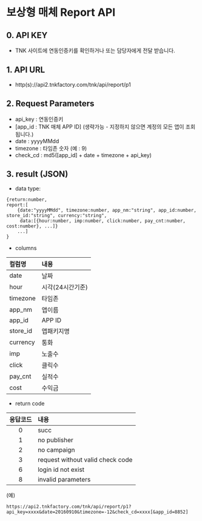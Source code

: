 # 보상형 매체 Report API
## 0. API KEY
   -  TNK 사이트에 연동인증키를 확인하거나 또는  담당자에게 전달 받습니다.

## 1. API URL
  - http(s)://api2.tnkfactory.com/tnk/api/report/p1

## 2. Request Parameters
   - api_key : 연동인증키
   - [app_id : TNK 매체 APP ID] (생략가능 - 지정하지 않으면 계정의 모든 앱이 조회됩니다.)
   - date : yyyyMMdd
   - timezone : 타임존 숫자 (예 : 9)
  - check_cd : md5([app_id] + date + timezone + api_key)

## 3. result (JSON)
  - data type:
 ```
{return:number,  
 report:[
     {date:"yyyyMMdd", timezone:number, app_nm:"string", app_id:number, store_id:"string", currency:"string", 
      data:[{hour:number, imp:number, click:number, pay_cnt:number, cost:number}, ...]}
     ...]
 }
```
  - columns
 
 |컬럼명|내용|
 |:--|:--|
 | date | 날짜 |
 | hour | 시각(24시간기준) |
 | timezone | 타임존 |
 | app_nm | 앱이름 |
 | app_id | APP ID |
 | store_id | 앱패키지명 |
 | currency | 통화 |
 | imp | 노출수 |
 | click | 클릭수 |
 | pay_cnt | 실적수 |
 | cost | 수익금 |
   
  - return code

|응답코드| 내용|
|:--:|:--|
|  0 | succ |
|  1 | no publisher |
|  2 | no campaign |
|  3 | request without valid check code |
|  6 | login id not exist |
|  8 | invalid parameters |

(예)
```
https://api2.tnkfactory.com/tnk/api/report/p1?api_key=xxxx&date=20160910&timezone=-12&check_cd=xxxx[&app_id=8852]
```
